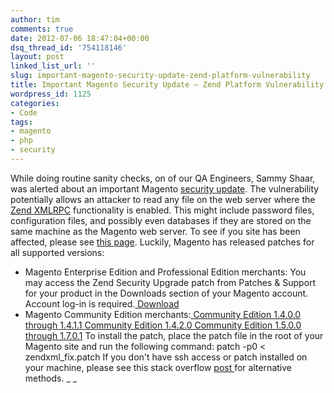 ```yaml
---
author: tim
comments: true
date: 2012-07-06 18:47:04+00:00
dsq_thread_id: '754118146'
layout: post
linked_list_url: ''
slug: important-magento-security-update-zend-platform-vulnerability
title: Important Magento Security Update – Zend Platform Vulnerability
wordpress_id: 1125
categories:
- Code
tags:
- magento
- php
- security
---
```


While doing routine sanity checks, on of our QA Engineers, Sammy Shaar, was
alerted about an important Magento [security update](http://by.ai/MnzJ). The
vulnerability potentially allows an attacker to read any file on the web
server where the [Zend XMLRPC](http://by.ai/rk3s) functionality is enabled.
This might include password files, configuration files, and possibly even
databases if they are stored on the same machine as the Magento web server. To
see if you site has been affected, please see [this page](http://by.ai/CpYr).
Luckily, Magento has released patches for all supported versions:

  * Magento Enterprise Edition and Professional Edition merchants: You may access the Zend Security Upgrade patch from Patches &amp; Support for your product in the Downloads section of your Magento account. Account log-in is required.[ Download](http://www.magentocommerce.com/products/customer/account/ "Download" )
  * Magento Community Edition merchants:[ Community Edition 1.4.0.0 through 1.4.1.1](http://www.magentocommerce.com/downloads/assets/1.7.0.2/CE_1.4.0.0-1.4.1.1.patch "Community Edition 1.4.0.0 through 1.4.1.1" )[ Community Edition 1.4.2.0](http://www.magentocommerce.com/downloads/assets/1.7.0.2/CE_1.4.2.0.patch "Community Edition 1.4.2.0" )[ Community Edition 1.5.0.0 through 1.7.0.1](http://www.magentocommerce.com/downloads/assets/1.7.0.2/CE_1.5.0.0-1.7.0.1.patch "Community Edition 1.5.0.0 through 1.7.0.1" )
To install the patch, place the patch file in the root of your Magento site
and run the following command: patch -p0 &lt; zendxml_fix.patch If you don't
have ssh access or patch installed on your machine, please see this stack
overflow [post ](http://by.ai/1LtK)for alternative methods. _ _

